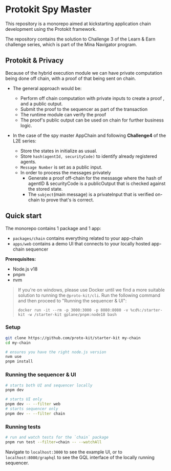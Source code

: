 # Protokit Spy Master

This repository is a monorepo aimed at kickstarting application chain development using the Protokit framework.

The repository contains the solution to Challenge 3 of the Learn & Earn challenge series, which is part of the Mina Navigator program.

## Protokit & Privacy

Because of the hybrid execution module we can have private computation being done off chain, with a proof of that being sent on chain.

- The general approach would be:

  - Perform off chain computation with private inputs to create a proof , and a public output.
  - Submit the proof to the sequencer as part of the transaction
  - The runtime module can verify the proof
  - The proof's public output can be used on chain for further business logic.

- In the case of the spy master AppChain and following **Challenge4** of the L2E series:
  - Store the states in initialize as usual.
  - Store `hash(agentId, securityCode)` to identify already registered agents.
  - `Message Number` is set as a public input.
  - In order to process the messages privately
    - Generate a proof off-chain for the messasge where the hash of agentID & securityCode is a publicOutput that is checked against the stored state.
    - The `subject`(main message) is a privateInput that is verified on-chain to prove that's is correct.

## Quick start

The monorepo contains 1 package and 1 app:

- `packages/chain` contains everything related to your app-chain
- `apps/web` contains a demo UI that connects to your locally hosted app-chain sequencer

**Prerequisites:**

- Node.js v18
- pnpm
- nvm

> If you're on windows, please use Docker until we find a more suitable solution to running the `@proto-kit/cli`.
> Run the following command and then proceed to "Running the sequencer & UI":
>
> `docker run -it --rm -p 3000:3000 -p 8080:8080 -v %cd%:/starter-kit -w /starter-kit gplane/pnpm:node18 bash`

### Setup

```zsh
git clone https://github.com/proto-kit/starter-kit my-chain
cd my-chain

# ensures you have the right node.js version
nvm use
pnpm install
```

### Running the sequencer & UI

```zsh
# starts both UI and sequencer locally
pnpm dev

# starts UI only
pnpm dev -- --filter web
# starts sequencer only
pnpm dev -- --filter chain
```

### Running tests

```zsh
# run and watch tests for the `chain` package
pnpm run test --filter=chain -- --watchAll
```

Navigate to `localhost:3000` to see the example UI, or to `localhost:8080/graphql` to see the GQL interface of the locally running sequencer.
